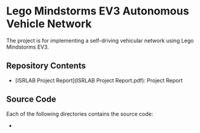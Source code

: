 # Lego Mindstorms EV3 Autonomous Vehicle Network

The project is for implementing a self-driving vehicular network using Lego Mindstorms EV3.

## Repository Contents
- [ISRLAB Project Report](ISRLAB Project Report.pdf): Project Report
## Source Code
Each of the following directories contains the source code:

- 
